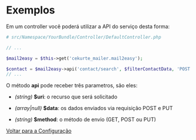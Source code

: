# Exemplos

Em um controller você poderá utilizar a API do serviço desta forma:

```php
# src/Namespace/YourBundle/Controller/DefaultController.php

// ...

$mail2easy = $this->get('cekurte_mailer.mail2easy');

$contact = $mail2easy->api('contact/search', $filterContactData, 'POST');
// ...

```

O método **api** pode receber três parametros, são eles:

- *(string)* **$uri**: o recurso que será solicitado

- *(array|null)* **$data**: os dados enviados via requisição POST e PUT

- *(string)* **$method**: o método de envio (GET, POST ou PUT)

[Voltar para a Configuração](configuracao.md)